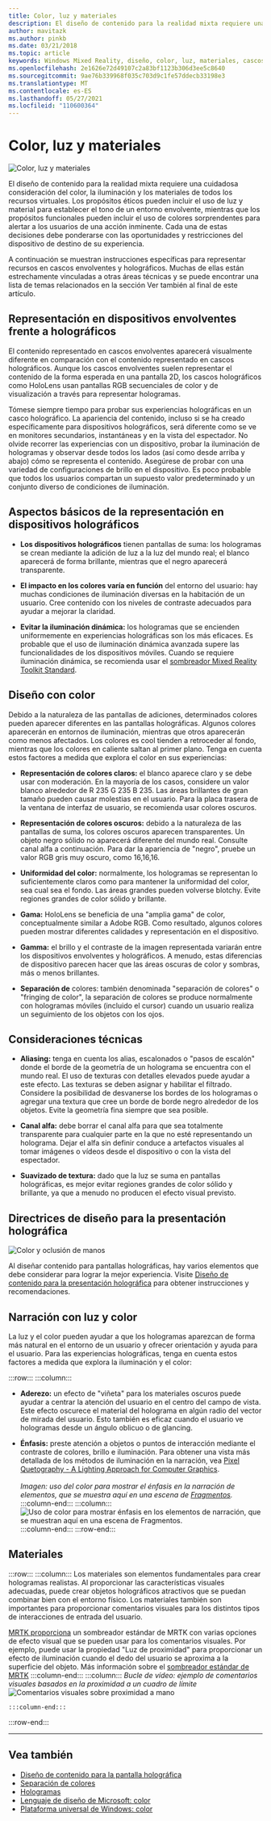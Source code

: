 ```yaml
---
title: Color, luz y materiales
description: El diseño de contenido para la realidad mixta requiere una cuidadosa consideración del color, la iluminación y los materiales de todos los recursos visuales.
author: mavitazk
ms.author: pinkb
ms.date: 03/21/2018
ms.topic: article
keywords: Windows Mixed Reality, diseño, color, luz, materiales, cascos de realidad mixta, cascos de realidad mixta de Windows, cascos de realidad virtual, HoloLens, MRTK, Mixed Reality Toolkit
ms.openlocfilehash: 2e1626e72d49107c2a83bf1123b306d3ee5c8640
ms.sourcegitcommit: 9ae76b339968f035c703d9c1fe57ddecb33198e3
ms.translationtype: MT
ms.contentlocale: es-ES
ms.lasthandoff: 05/27/2021
ms.locfileid: "110600364"
---
```

# <a name="color-light-and-materials"></a>Color, luz y materiales

![Color, luz y materiales](images/RemoteRendering.jpg)

El diseño de contenido para la realidad mixta requiere una cuidadosa consideración del color, la iluminación y los materiales de todos los recursos virtuales. Los propósitos éticos pueden incluir el uso de luz y material para establecer el tono de un entorno envolvente, mientras que los propósitos funcionales pueden incluir el uso de colores sorprendentes para alertar a los usuarios de una acción inminente. Cada una de estas decisiones debe ponderarse con las oportunidades y restricciones del dispositivo de destino de su experiencia.

A continuación se muestran instrucciones específicas para representar recursos en cascos envolventes y holográficos. Muchas de ellas están estrechamente vinculadas a otras áreas técnicas [](color-light-and-materials.md#see-also) y se puede encontrar una lista de temas relacionados en la sección Ver también al final de este artículo.

## <a name="rendering-on-immersive-vs-holographic-devices"></a>Representación en dispositivos envolventes frente a holográficos

El contenido representado en cascos envolventes aparecerá visualmente diferente en comparación con el contenido representado en cascos holográficos. Aunque los cascos envolventes suelen representar el contenido de la forma esperada en una pantalla 2D, los cascos holográficos como HoloLens usan pantallas RGB secuenciales de color y de visualización a través para representar hologramas.

Tómese siempre tiempo para probar sus experiencias holográficas en un casco holográfico. La apariencia del contenido, incluso si se ha creado específicamente para dispositivos holográficos, será diferente como se ve en monitores secundarios, instantáneas y en la vista del espectador. No olvide recorrer las experiencias con un dispositivo, probar la iluminación de hologramas y observar desde todos los lados (así como desde arriba y abajo) cómo se representa el contenido. Asegúrese de probar con una variedad de configuraciones de brillo en el dispositivo. Es poco probable que todos los usuarios compartan un supuesto valor predeterminado y un conjunto diverso de condiciones de iluminación.

## <a name="fundamentals-of-rendering-on-holographic-devices"></a>Aspectos básicos de la representación en dispositivos holográficos

* **Los dispositivos holográficos** tienen pantallas de suma: los hologramas se crean mediante la adición de luz a la luz del mundo real; el blanco aparecerá de forma brillante, mientras que el negro aparecerá transparente.

* **El impacto en los colores varía en función** del entorno del usuario: hay muchas condiciones de iluminación diversas en la habitación de un usuario. Cree contenido con los niveles de contraste adecuados para ayudar a mejorar la claridad.

* **Evitar la iluminación dinámica:** los hologramas que se encienden uniformemente en experiencias holográficas son los más eficaces. Es probable que el uso de iluminación dinámica avanzada supere las funcionalidades de los dispositivos móviles. Cuando se requiere iluminación dinámica, se recomienda usar el [sombreador Mixed Reality Toolkit Standard](https://github.com/microsoft/MixedRealityToolkit-Unity/blob/mrtk_release/Documentation/README_MRTKStandardShader.md). 

## <a name="designing-with-color"></a>Diseño con color

Debido a la naturaleza de las pantallas de adiciones, determinados colores pueden aparecer diferentes en las pantallas holográficas. Algunos colores aparecerán en entornos de iluminación, mientras que otros aparecerán como menos afectados. Los colores es cool tienden a retroceder al fondo, mientras que los colores en caliente saltan al primer plano. Tenga en cuenta estos factores a medida que explora el color en sus experiencias:

* **Representación de colores claros:** el blanco aparece claro y se debe usar con moderación. En la mayoría de los casos, considere un valor blanco alrededor de R 235 G 235 B 235. Las áreas brillantes de gran tamaño pueden causar molestias en el usuario. Para la placa trasera de la ventana de interfaz de usuario, se recomienda usar colores oscuros.

* **Representación de colores oscuros:** debido a la naturaleza de las pantallas de suma, los colores oscuros aparecen transparentes. Un objeto negro sólido no aparecerá diferente del mundo real. Consulte canal alfa a continuación. Para dar la apariencia de "negro", pruebe un valor RGB gris muy oscuro, como 16,16,16.

* **Uniformidad del color:** normalmente, los hologramas se representan lo suficientemente claros como para mantener la uniformidad del color, sea cual sea el fondo. Las áreas grandes pueden volverse blotchy. Evite regiones grandes de color sólido y brillante.

* **Gama:** HoloLens se beneficia de una "amplia gama" de color, conceptualmente similar a Adobe RGB. Como resultado, algunos colores pueden mostrar diferentes calidades y representación en el dispositivo.

* **Gamma:** el brillo y el contraste de la imagen representada variarán entre los dispositivos envolventes y holográficos. A menudo, estas diferencias de dispositivo parecen hacer que las áreas oscuras de color y sombras, más o menos brillantes.

* **Separación de** colores: también denominada "separación de colores" o "fringing de color", la separación de colores se produce normalmente con hologramas móviles (incluido el cursor) cuando un usuario realiza un seguimiento de los objetos con los ojos.

## <a name="technical-considerations"></a>Consideraciones técnicas

* **Aliasing:** tenga en cuenta los alias, escalonados o "pasos de escalón" donde el borde de la geometría de un holograma se encuentra con el mundo real. El uso de texturas con detalles elevados puede ayudar a este efecto. Las texturas se deben asignar y habilitar el filtrado. Considere la posibilidad de desvanerse los bordes de los hologramas o agregar una textura que cree un borde de borde negro alrededor de los objetos. Evite la geometría fina siempre que sea posible.

* **Canal alfa:** debe borrar el canal alfa para que sea totalmente transparente para cualquier parte en la que no esté representando un holograma. Dejar el alfa sin definir conduce a artefactos visuales al tomar imágenes o vídeos desde el dispositivo o con la vista del espectador.

* **Suavizado de textura:** dado que la luz se suma en pantallas holográficas, es mejor evitar regiones grandes de color sólido y brillante, ya que a menudo no producen el efecto visual previsto.

## <a name="design-guidelines-for-holographic-display"></a>Directrices de diseño para la presentación holográfica

![Color y oclusión de manos](images/color_handocclusion.jpg)

Al diseñar contenido para pantallas holográficas, hay varios elementos que debe considerar para lograr la mejor experiencia. Visite [Diseño de contenido para la presentación holográfica](designing-content-for-holographic-display.md) para obtener instrucciones y recomendaciones.

## <a name="storytelling-with-light-and-color"></a>Narración con luz y color

La luz y el color pueden ayudar a que los hologramas aparezcan de forma más natural en el entorno de un usuario y ofrecer orientación y ayuda para el usuario. Para las experiencias holográficas, tenga en cuenta estos factores a medida que explora la iluminación y el color:

:::row:::
    :::column:::
* **Aderezo:** un efecto de "viñeta" para los materiales oscuros puede ayudar a centrar la atención del usuario en el centro del campo de vista. Este efecto oscurece el material del holograma en algún radio del vector de mirada del usuario. Esto también es eficaz cuando el usuario ve hologramas desde un ángulo oblicuo o de glancing.

* **Énfasis:** preste atención a objetos o puntos de interacción mediante el contraste de colores, brillo e iluminación. Para obtener una vista más detallada de los métodos de iluminación en la narración, vea [Pixel Quetography - A Lighting Approach for Computer Graphics](http://media.siggraph.org/education/cgsource/Archive/ConfereceCourses/S96/course30.pdf).<br>
        <br>
        *Imagen: uso del color para mostrar el énfasis en la narración de elementos, que se muestra aquí en una escena de [Fragmentos](https://www.microsoft.com/p/fragments/9nblggh5ggm8).*
    :::column-end:::
        :::column:::
        ![Uso de color para mostrar énfasis en los elementos de narración, que se muestran aquí en una escena de Fragmentos.](images/640px-fragments.jpg)<br>
    :::column-end:::
:::row-end:::

## <a name="materials"></a>Materiales

:::row:::
    :::column:::
Los materiales son elementos fundamentales para crear hologramas realistas. Al proporcionar las características visuales adecuadas, puede crear objetos holográficos atractivos que se puedan combinar bien con el entorno físico. Los materiales también son importantes para proporcionar comentarios visuales para los distintos tipos de interacciones de entrada del usuario.  

[MRTK proporciona](https://github.com/Microsoft/MixedRealityToolkit-Unity) un sombreador estándar de MRTK con varias opciones de efecto visual que se pueden usar para los comentarios visuales. Por ejemplo, puede usar la propiedad "Luz de proximidad" para proporcionar un efecto de iluminación cuando el dedo del usuario se aproxima a la superficie del objeto. Más información sobre el [sombreador estándar de MRTK](/windows/mixed-reality/mrtk-unity/features/rendering/mrtk-standard-shader)
    :::column-end:::
        :::column:::
    *Bucle de vídeo: ejemplo de comentarios visuales basados en la proximidad a un cuadro de límite* 
     ![ Comentarios visuales sobre proximidad a mano](images/HoloLens2_Proximity.gif)

    :::column-end:::
:::row-end:::
<br>

---

## <a name="see-also"></a>Vea también
* [Diseño de contenido para la pantalla holográfica](designing-content-for-holographic-display.md)
* [Separación de colores](../develop/platform-capabilities-and-apis/hologram-stability.md#color-separation)
* [Hologramas](../discover/hologram.md)
* [Lenguaje de diseño de Microsoft: color](https://www.microsoft.com/design/color)
* [Plataforma universal de Windows: color](/windows/uwp/style/color)